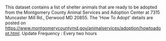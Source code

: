 This dataset contains a list of shelter animals that are ready to be adopted from the Montgomery County Animal Services and Adoption Center at 7315 Muncaster Mill Rd., Derwood MD 20855. The 'How To Adopt' details are posted on https://www.montgomerycountymd.gov/animalservices/adoption/howtoadopt.html. Update Frequency : Every two hours
